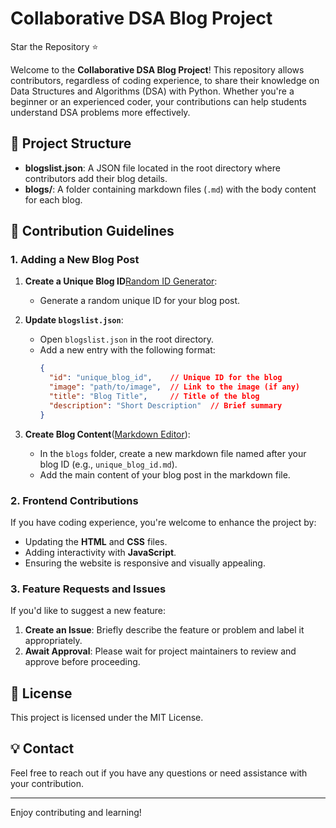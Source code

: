 # Collaborative DSA Blog Project 
Star the Repository ⭐️

Welcome to the **Collaborative DSA Blog Project**! This repository allows contributors, regardless of coding experience, to share their knowledge on Data Structures and Algorithms (DSA) with Python. Whether you're a beginner or an experienced coder, your contributions can help students understand DSA problems more effectively.

## 📁 Project Structure

- **blogslist.json**: A JSON file located in the root directory where contributors add their blog details.
- **blogs/**: A folder containing markdown files (`.md`) with the body content for each blog.

## 📝 Contribution Guidelines

### 1. Adding a New Blog Post

1. **Create a Unique Blog ID**[Random ID Generator](https://www.uuidgenerator.net/):
   - Generate a random unique ID for your blog post.
   
2. **Update `blogslist.json`**:
   - Open `blogslist.json` in the root directory.
   - Add a new entry with the following format:
     ```json
     {
       "id": "unique_blog_id",    // Unique ID for the blog
       "image": "path/to/image",  // Link to the image (if any)
       "title": "Blog Title",     // Title of the blog
       "description": "Short Description"  // Brief summary
     }
     ```

3. **Create Blog Content**([Markdown Editor](https://pandao.github.io/editor.md/en.html "Markdown Editor")):
   - In the `blogs` folder, create a new markdown file named after your blog ID (e.g., `unique_blog_id.md`).
   - Add the main content of your blog post in the markdown file.

### 2. Frontend Contributions

If you have coding experience, you're welcome to enhance the project by:
- Updating the **HTML** and **CSS** files.
- Adding interactivity with **JavaScript**.
- Ensuring the website is responsive and visually appealing.

### 3. Feature Requests and Issues

If you'd like to suggest a new feature:
1. **Create an Issue**: Briefly describe the feature or problem and label it appropriately.
2. **Await Approval**: Please wait for project maintainers to review and approve before proceeding.

## 📜 License

This project is licensed under the MIT License.

## 💡 Contact

Feel free to reach out if you have any questions or need assistance with your contribution.

---

Enjoy contributing and learning!
